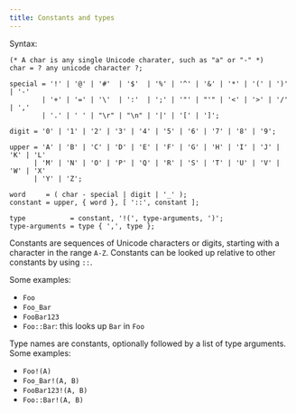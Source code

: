 ```yaml
---
title: Constants and types
---
```


Syntax:

```ebnf
(* A char is any single Unicode charater, such as "a" or "-" *)
char = ? any unicode character ?;

special = '!' | '@' | '#'  | '$'  | '%' | '^' | '&' | '*' | '(' | ')' | '-'
        | '+' | '=' | '\'  | ':'  | ';' | '"' | "'" | '<' | '>' | '/' | ','
        | '.' | ' ' | "\r" | "\n" | '|' | '[' | ']';

digit = '0' | '1' | '2' | '3' | '4' | '5' | '6' | '7' | '8' | '9';

upper = 'A' | 'B' | 'C' | 'D' | 'E' | 'F' | 'G' | 'H' | 'I' | 'J' | 'K' | 'L'
      | 'M' | 'N' | 'O' | 'P' | 'Q' | 'R' | 'S' | 'T' | 'U' | 'V' | 'W' | 'X'
      | 'Y' | 'Z';

word     = ( char - special | digit | '_' );
constant = upper, { word }, [ '::', constant ];

type           = constant, '!(', type-arguments, ')';
type-arguments = type { ',', type };
```

Constants are sequences of Unicode characters or digits, starting with a
character in the range `A-Z`. Constants can be looked up relative to other
constants by using `::`.

Some examples:

* `Foo`
* `Foo_Bar`
* `FooBar123`
* `Foo::Bar`: this looks up `Bar` in `Foo`

Type names are constants, optionally followed by a list of type arguments. Some
examples:

* `Foo!(A)`
* `Foo_Bar!(A, B)`
* `FooBar123!(A, B)`
* `Foo::Bar!(A, B)`
